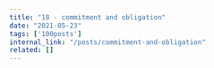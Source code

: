 ```yaml
---
title: "18 - commitment and obligation"
date: "2021-05-23"
tags: ['100posts']
internal_link: "/posts/commitment-and-obligation"
related: []
---
```

